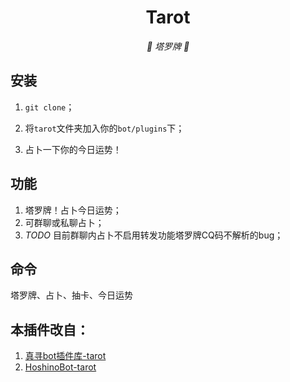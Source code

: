<div align="center">

# Tarot

<!-- prettier-ignore-start -->
<!-- markdownlint-disable-next-line MD036 -->
_🔮 塔罗牌 🔮_
<!-- prettier-ignore-end -->

</div>
</p>

## 安装

1. `git clone`；

2. 将`tarot`文件夹加入你的`bot/plugins`下；

3. 占卜一下你的今日运势！

## 功能

1. 塔罗牌！占卜今日运势；
2. 可群聊或私聊占卜；
3. *TODO* 目前群聊内占卜不启用转发功能塔罗牌CQ码不解析的bug；

## 命令

塔罗牌、占卜、抽卡、今日运势

## 本插件改自：

1. [真寻bot插件库-tarot](https://github.com/AkashiCoin/nonebot_plugins_zhenxun_bot)
2. [HoshinoBot-tarot](https://github.com/haha114514/tarot_hoshino)